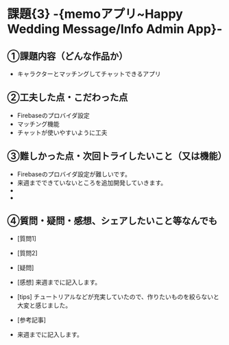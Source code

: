 # 課題{3} -{memoアプリ~Happy Wedding Message/Info Admin App}-

## ①課題内容（どんな作品か）
- キャラクターとマッチングしてチャットできるアプリ


## ②工夫した点・こだわった点
- Firebaseのプロバイダ設定
- マッチング機能
- チャットが使いやすいように工夫


## ③難しかった点・次回トライしたいこと（又は機能）
- Firebaseのプロバイダ設定が難しいです。
- 来週までできていないところを追加開発していきます。
- 
- 


## ④質問・疑問・感想、シェアしたいこと等なんでも
- [質問1] 

- [質問2] 

- [疑問] 

- [感想] 来週までに記入します。

- [tips] 
  チュートリアルなどが充実していたので、作りたいものを絞らないと大変と感じました。

- [参考記事] 
 - 来週までに記入します。
